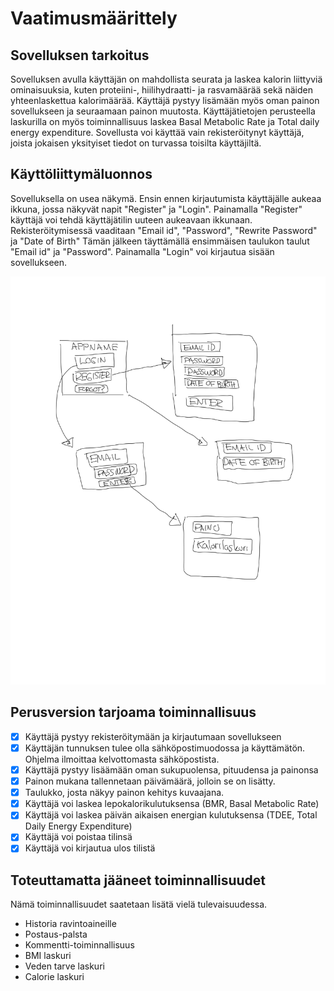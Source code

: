 # Vaatimusmäärittely 

## Sovelluksen tarkoitus


Sovelluksen avulla käyttäjän on mahdollista seurata ja laskea kalorin liittyviä ominaisuuksia, kuten proteiini-, hiilihydraatti- ja rasvamäärää sekä näiden yhteenlaskettua kalorimäärää. Käyttäjä pystyy lisämään myös oman painon sovellukseen ja seuraamaan painon muutosta. Käyttäjätietojen perusteella laskurilla on myös toiminnallisuus laskea Basal Metabolic Rate ja Total daily energy expenditure. 
Sovellusta voi käyttää vain rekisteröitynyt käyttäjä, joista jokaisen yksityiset tiedot on turvassa toisilta käyttäjiltä. 

## Käyttöliittymäluonnos 

Sovelluksella on usea näkymä. 
Ensin ennen kirjautumista käyttäjälle aukeaa ikkuna, jossa näkyvät napit "Register" ja "Login". 
Painamalla "Register" käyttäjä voi tehdä käyttäjätilin uuteen aukeavaan ikkunaan.
Rekisteröitymisessä vaaditaan "Email id", "Password", "Rewrite Password" ja "Date of Birth" 
Tämän jälkeen täyttämällä ensimmäisen taulukon taulut "Email id" ja "Password". Painamalla "Login" voi kirjautua sisään sovellukseen.

<img src="https://github.com/Neroniuoso/ot-harjoitustyo/blob/master/dokumentaatio/kuvat/kuva_1.png" width=760>

## Perusversion tarjoama toiminnallisuus 

- [x] Käyttäjä pystyy rekisteröitymään ja kirjautumaan sovellukseen
- [x] Käyttäjän tunnuksen tulee olla sähköpostimuodossa ja käyttämätön. Ohjelma ilmoittaa kelvottomasta sähköpostista.
- [x] Käyttäjä pystyy lisäämään oman sukupuolensa, pituudensa ja painonsa
- [x] Painon mukana tallennetaan päivämäärä, jolloin se on lisätty.
- [x] Taulukko, josta näkyy painon kehitys kuvaajana.
- [x] Käyttäjä voi laskea lepokalorikulutuksensa (BMR, Basal Metabolic Rate)
- [x] Käyttäjä voi laskea päivän aikaisen energian kulutuksensa (TDEE, Total Daily Energy Expenditure) 
- [x] Käyttäjä voi poistaa tilinsä
- [x] Käyttäjä voi kirjautua ulos tilistä

## Toteuttamatta jääneet toiminnallisuudet
Nämä toiminnallisuudet saatetaan lisätä vielä tulevaisuudessa.
- Historia ravintoaineille
- Postaus-palsta
- Kommentti-toiminnallisuus
- BMI laskuri
- Veden tarve laskuri
- Calorie laskuri



